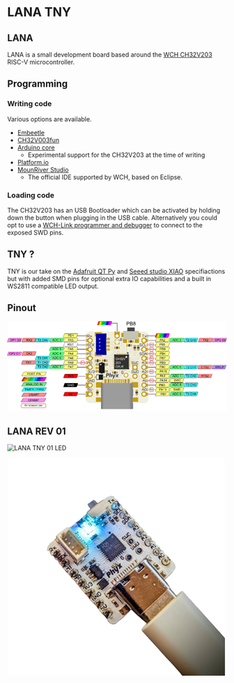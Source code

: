 # LANA TNY
## LANA
LANA is a small development board based around the [WCH CH32V203](https://www.wch-ic.com/products/CH32V203.html) RISC-V microcontroller.

## Programming

### Writing code
Various options are available.
- [Embeetle](https://embeetle.com/)
- [CH32V003fun](https://github.com/cnlohr/ch32v003fun)
- [Arduino core](https://github.com/openwch/arduino_core_ch32)
	- Experimental support for the CH32V203 at the time of writing
- [Platform.io](https://github.com/Community-PIO-CH32V/platform-ch32v)
- [MounRiver Studio](https://www.mounriver.com/)
	- The official IDE supported by WCH, based on Eclipse.

### Loading code
The CH32V203 has an USB Bootloader which can be activated by holding down the button when plugging in the USB cable. Alternatively you could opt to use a [WCH-Link programmer and debugger](https://www.wch.cn/products/WCH-Link.html) to connect to the exposed SWD pins.

## TNY ?
TNY is our take on the [Adafruit QT Py](https://www.adafruit.com/category/595) and [Seeed studio XIAO](https://wiki.seeedstudio.com/Seeeduino-XIAO/) specifiactions but with added SMD pins for optional extra IO capabilities and a built in WS2811 compatible LED output.

## Pinout
![LANA TNY 01 pinout](media/pinout.png)

## LANA REV 01
![LANA TNY 01 LED](media/LANA_01_DEFAULT.gif)

![LANA TNY 01](media/LANA_01.png)